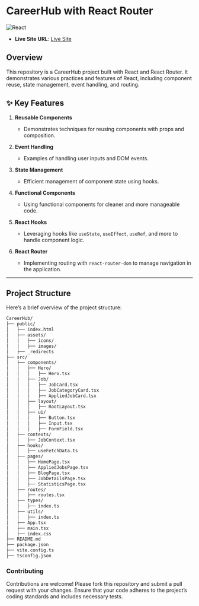 # CareerHub with React Router

![React](https://img.shields.io/badge/React-18.3.1-blue)

- **Live Site URL**: [Live Site](https://your-netlify-url.netlify.app/)

## Overview

This repository is a CareerHub project built with React and React Router. It demonstrates various practices and features of React, including component reuse, state management, event handling, and routing.

## ✨ Key Features

1. **Reusable Components**

   - Demonstrates techniques for reusing components with props and composition.

2. **Event Handling**

   - Examples of handling user inputs and DOM events.

3. **State Management**

   - Efficient management of component state using hooks.

4. **Functional Components**

   - Using functional components for cleaner and more manageable code.

5. **React Hooks**

   - Leveraging hooks like `useState`, `useEffect`, `useRef`, and more to handle component logic.

6. **React Router**
   - Implementing routing with `react-router-dom` to manage navigation in the application.

---

## Project Structure

Here’s a brief overview of the project structure:

```sh
CareerHub/
├── public/
│   ├── index.html
│   ├── assets/
│   │   ├── icons/
│   │   ├── images/
│   ├── _redirects
├── src/
│   ├── components/
│   │   ├── Hero/
│   │   │   ├── Hero.tsx
│   │   ├── Job/
│   │   │   ├── JobCard.tsx
│   │   │   ├── JobCategoryCard.tsx
│   │   │   ├── AppliedJobCard.tsx
│   │   ├── layout/
│   │   │   ├── RootLayout.tsx
│   │   ├── ui/
│   │   │   ├── Button.tsx
│   │   │   ├── Input.tsx
│   │   │   ├── FormField.tsx
│   ├── contexts/
│   │   ├── JobContext.tsx
│   ├── hooks/
│   │   ├── useFetchData.ts
│   ├── pages/
│   │   ├── HomePage.tsx
│   │   ├── AppliedJobsPage.tsx
│   │   ├── BlogPage.tsx
│   │   ├── JobDetailsPage.tsx
│   │   ├── StatisticsPage.tsx
│   ├── routes/
│   │   ├── routes.tsx
│   ├── types/
│   │   ├── index.ts
│   ├── utils/
│   │   ├── index.ts
│   ├── App.tsx
│   ├── main.tsx
│   ├── index.css
├── README.md
├── package.json
├── vite.config.ts
├── tsconfig.json
```

### Contributing

Contributions are welcome! Please fork this repository and submit a pull request with your changes. Ensure that your code adheres to the project’s coding standards and includes necessary tests.
